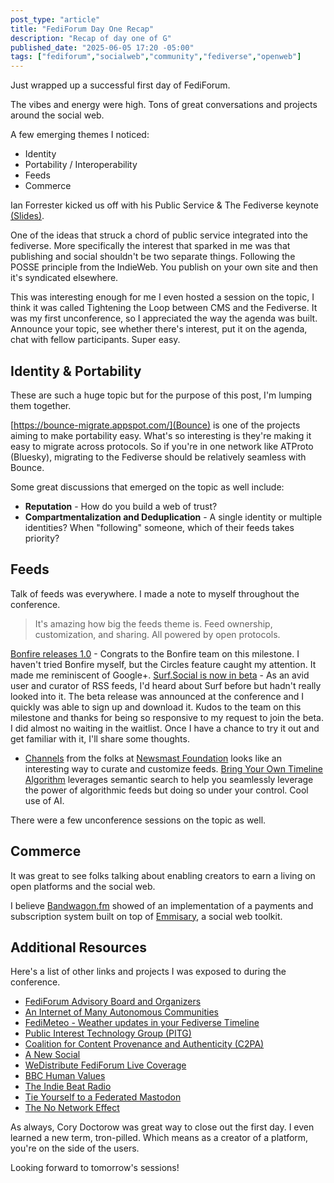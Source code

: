 ```yaml
---
post_type: "article" 
title: "FediForum Day One Recap"
description: "Recap of day one of G"
published_date: "2025-06-05 17:20 -05:00"
tags: ["fediforum","socialweb","community","fediverse","openweb"]
---
```


Just wrapped up a successful first day of FediForum.

The vibes and energy were high. Tons of great conversations and projects around the social web.

A few emerging themes I noticed:

- Identity
- Portability / Interoperability
- Feeds
- Commerce

Ian Forrester kicked us off with his Public Service & The Fediverse keynote [(Slides)](https://docs.google.com/presentation/d/1HuQF_sI19zwByM793uvdl7BECneRmni_H9uOG-oFkdM/edit?slide=id.g420c517061_0_0#slide=id.g420c517061_0_0). 

One of the ideas that struck a chord of public service integrated into the fediverse. More specifically the interest that sparked in me was that publishing and social shouldn't be two separate things. Following the POSSE principle from the IndieWeb. You publish on your own site and then it's syndicated elsewhere. 

This was interesting enough for me I even hosted a session on the topic, I think it was called Tightening the Loop between CMS and the Fediverse. It was my first unconference, so I appreciated the way the agenda was built. Announce your topic, see whether there's interest, put it on the agenda, chat with fellow participants. Super easy.

## Identity & Portability

These are such a huge topic but for the purpose of this post, I'm lumping them together.

[https://bounce-migrate.appspot.com/](Bounce) is one of the projects aiming to make portability easy. What's so interesting is they're making it easy to migrate across protocols. So if you're in one network like ATProto (Bluesky), migrating to the Fediverse should be relatively seamless with Bounce. 

Some great discussions that emerged on the topic as well include:

- **Reputation** - How do you build a web of trust?
- **Compartmentalization and Deduplication** - A single identity or multiple identities? When "following" someone, which of their feeds takes priority?

## Feeds

Talk of feeds was everywhere. I made a note to myself throughout the conference.

> It's amazing how big the feeds theme is. Feed ownership, customization, and sharing. All powered by open protocols.

[Bonfire releases 1.0](https://bonfirenetworks.org/posts/bonfire_social_rc/) - Congrats to the Bonfire team on this milestone. I haven't tried Bonfire myself, but the Circles feature caught my attention. It made me reminiscent of Google+.
[Surf.Social is now in beta](surf.social) - As an avid user and curator of RSS feeds, I'd heard about Surf before but hadn't really looked into it. The beta release was announced at the conference and I quickly was able to sign up and download it. Kudos to the team on this milestone and thanks for being so responsive to my request to join the beta. I did almost no waiting in the waitlist. Once I have a chance to try it out and get familiar with it, I'll share some thoughts.
- [Channels](https://home.channel.org/) from the folks at [Newsmast Foundation](https://www.newsmastfoundation.org/) looks like an interesting way to curate and customize feeds. 
[Bring Your Own Timeline Algorithm](https://huggingface.co/spaces/mozilla-ai/byota) leverages semantic search to help you seamlessly leverage the power of algorithmic feeds but doing so under your control. Cool use of AI. 

There were a few unconference sessions on the topic as well. 

## Commerce

It was great to see folks talking about enabling creators to earn a living on open platforms and the social web. 

I believe [Bandwagon.fm](https://bandwagon.fm/home) showed of an implementation of a payments and subscription system built on top of [Emmisary](https://emissary.dev/), a social web toolkit.

## Additional Resources

Here's a list of other links and projects I was exposed to during the conference.

- [FediForum Advisory Board and Organizers](https://fediforum.org/people/)
- [An Internet of Many Autonomous Communities](https://blog.rudyfraser.com/an-internet-of-many-autonomous-communities/)
- [FediMeteo - Weather updates in your Fediverse Timeline](https://fedimeteo.com/)
- [Public Interest Technology Group (PITG)](https://pitg.network/)
- [Coalition for Content Provenance and Authenticity (C2PA)](https://c2pa.org/)
- [A New Social](https://www.anew.social/)
- [WeDistribute FediForum Live Coverage](https://wedistribute.org/2025/06/fediforum-june-2025/)
- [BBC Human Values](https://bbc.github.io/humanvalues/)
- [The Indie Beat Radio](https://theindiebeat.fm/)
- [Tie Yourself to a Federated Mastodon](https://pluralistic.net/2024/11/02/ulysses-pact/#tie-yourself-to-a-federated-mast)
- [The No Network Effect](https://snarfed.org/2013-04-13_the-no-network-effect)

As always, Cory Doctorow was great way to close out the first day. I even learned a new term, tron-pilled. Which means as a creator of a platform, you're on the side of the users.  

Looking forward to tomorrow's sessions!